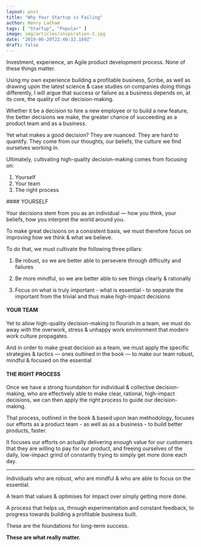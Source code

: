 ```yaml
---
layout: post
title: "Why Your Startup is Failing"
author: Henry Latham
tags: [ "Startup", "Popular" ]
image: img/articles/inspiration-2.jpg
date: "2019-06-20T22:40:32.169Z"
draft: false
---
```


Investment, experience, an Agile product development process.
None of these things matter.

Using my own experience building a profitable business, Scribe, as well as drawing upon the latest science & case studies on companies doing things differently, I will argue that success or failure as a business depends on, at its core, the quality of our decision-making.

Whether it be a decision to hire a new employee or to build a new feature, the better decisions we make, the greater chance of succeeding as a product team and as a business.

Yet what makes a good decision? They are nuanced. They are hard to quantify. They come from our thoughts, our beliefs, the culture we find ourselves working in.

Ultimately, cultivating high-quality decision-making comes from focusing on:

1. Yourself
2. Your team
3. The right process


#### YOURSELF

Your decisions stem from you as an individual — how you think, your beliefs, how you interpret the world around you.

To make great decisions on a consistent basis, we must therefore focus on improving how we think & what we believe.

To do that, we must cultivate the following three pillars:

1. Be robust, so we are better able to persevere through difficulty and failures

2. Be more mindful, so we are better able to see things clearly & rationally

3. Focus on what is truly important - what is essential - to separate the important from the trivial and thus make high-impact decisions


#### YOUR TEAM

Yet to allow high-quality decision-making to flourish in a team, we must do away with the overwork, stress & unhappy work environment that modern work culture propagates.

And in order to make great decision as a team, we must apply the specific strategies & tactics  — ones outlined in the book — to make our team robust, mindful & focused on the essential



#### THE RIGHT PROCESS

Once we have a strong foundation for individual & collective decision-making, who are effectively able to make clear, rational, high-impact decisions, we can then apply the right process to guide our decision-making.

That process, outlined in the book & based upon lean methodology, focuses our efforts as a product team - as well as as a business -  to build better products, faster.

It focuses our efforts on actually delivering enough value for our customers that they are willing to pay for our product, and freeing ourselves of the daily, low-impact grind of constantly trying to simply get more done each day.


---

Individuals who are robust, who are mindful & who are able to focus on the essential.

A team that values & optimises for impact over simply getting more done.

A process that helps us, through experimentation and constant feedback, to progress towards building a profitable business built.

These are the foundations for long-term success.

**These are what really matter.**
